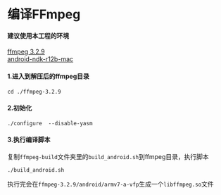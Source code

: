 # 编译FFmpeg
#### 建议使用本工程的环境 
[ffmpeg 3.2.9](https://github.com/FFmpeg/FFmpeg/archive/n3.2.9.zip)  
[android-ndk-r12b-mac](https://dl.google.com/android/repository/android-ndk-r12b-darwin-x86_64.zip)

#### 1.进入到解压后的ffmpeg目录
```
cd ./ffmpeg-3.2.9
```

#### 2.初始化

```
./configure  --disable-yasm
```

#### 3.执行编译脚本
复制`ffmpeg-build`文件夹里的`build_android.sh`到ffmpeg目录，执行脚本

```
./build_android.sh
```
执行完会在`ffmpeg-3.2.9/android/armv7-a-vfp`生成一个`libffmpeg.so`文件